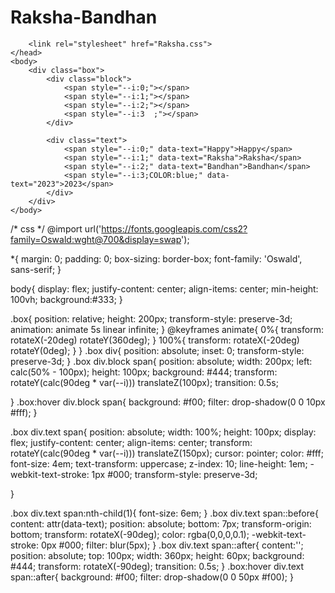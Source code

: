 # Raksha-Bandhan

<!DOCTYPE html>
<html lang="en">
    <head>
        <meta charset="utf-8">
        <title>Happy Raksha</title>

        <link rel="stylesheet" href="Raksha.css">
    </head>
    <body>
        <div class="box">
            <div class="block">
                <span style="--i:0;"></span>
                <span style="--i:1;"></span>
                <span style="--i:2;"></span>
                <span style="--i:3  ;"></span>
            </div>

            <div class="text">
                <span style="--i:0;" data-text="Happy">Happy</span>
                <span style="--i:1;" data-text="Raksha">Raksha</span>
                <span style="--i:2;" data-text="Bandhan">Bandhan</span>
                <span style="--i:3;COLOR:blue;" data-text="2023">2023</span>
            </div>
        </div>
    </body>
</html>

/* css */
@import url('https://fonts.googleapis.com/css2?family=Oswald:wght@700&display=swap');

*{
    margin: 0;
    padding: 0;
    box-sizing: border-box;
    font-family: 'Oswald', sans-serif;
}

body{
    display: flex;
    justify-content: center;
    align-items: center;
    min-height: 100vh;
    background:#333;
}

.box{
    position: relative;
    height: 200px;
    transform-style: preserve-3d;
    animation: animate 5s linear infinite;
}
@keyframes animate{
    0%{
        transform: rotateX(-20deg) rotateY(360deg);
    }
    100%{
        transform: rotateX(-20deg) rotateY(0deg);
    }
}
.box div{
    position: absolute;
    inset: 0;
    transform-style: preserve-3d;
}
.box div.block span{
    position: absolute;
    width: 200px;
    left: calc(50% - 100px);
    height: 100px;
    background: #444;
    transform: rotateY(calc(90deg * var(--i))) translateZ(100px);
    transition: 0.5s;

}
.box:hover div.block span{
    background: #f00;
    filter: drop-shadow(0 0 10px #fff);
}

.box div.text span{
    position: absolute;
    width: 100%;
    height: 100px;
    display: flex;
    justify-content: center;
    align-items: center;
    transform: rotateY(calc(90deg * var(--i))) translateZ(150px);
    cursor: pointer;
    color: #fff;
    font-size: 4em;
    text-transform: uppercase;
    z-index: 10;
    line-height: 1em;
    -webkit-text-stroke: 1px #000;
    transform-style: preserve-3d;

}

.box div.text span:nth-child(1){
    font-size: 6em;
}
.box div.text span::before{
    content: attr(data-text);
    position: absolute;
    bottom: 7px;
    transform-origin: bottom;
    transform: rotateX(-90deg);
    color: rgba(0,0,0,0.1);
    -webkit-text-stroke: 0px #000;
    filter: blur(5px);
}
.box div.text span::after{
    content:'';
    position: absolute;
    top: 100px;
    width: 360px;
    height: 60px;
    background: #444;
    transform: rotateX(-90deg);
    transition: 0.5s;
}
.box:hover div.text span::after{
    background: #f00;
    filter: drop-shadow(0 0 50px #f00);
}
